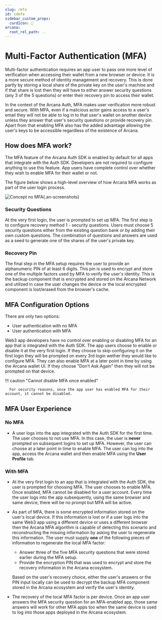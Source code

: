 ```yaml
---
slug: /mfa
id: idmfa
sidebar_custom_props:
  cardIcon: 💠
arcana:
  root_rel_path: ..
---
```


# Multi-Factor Authentication (MFA)

Multi-factor authentication requires an app user to pass one more level of verification when accessing their wallet from a new browser or device. It is a more secure method of identity management and recovery. This is done partly by storing a local share of the private key on the user's machine and if that share is lost then they will have to either answer security questions (any 3 of the 5 questions) or enter their recovery pin to access their wallet.

In the context of the Arcana Auth, MFA makes user verification more robust and secure. With MFA, even if a malicious actor gains access to a user's email they will not be able to log in to that user's wallet on another device unless they answer that user's security questions or provide recovery pin. Apart from that enabling MFA also has the added advantage allowing the user's keys to be accessible regardless of the existence of Arcana. 

## How does MFA work?

The MFA feature of the Arcana Auth SDK is enabled by default for all apps that integrate with the Auth SDK. Developers are not required to configure anything to use this feature. App users have complete control over whether they wish to enable MFA for their wallet or not.  

The figure below shows a high-level overview of how Arcana MFA works as part of the user login process.

![Concept no MFA](/img/concept_mfa.png){.an-screenshots}

### Security Questions

At the very first login, the user is prompted to set up MFA. The first step is to configure recovery method 1 - security questions. Users must choose 5 security questions either from the existing question bank or by adding their own custom questions. The combination of questions and answers are used as a seed to generate one of the shares of the user's private key. 


### Recovery Pin

The final step in the MFA setup requires the user to provide an alphanumeric PIN of at least 6 digits. This pin is used to encrypt and store one of the multiple factors used by MFA to verify the user's identity. This is the backup component that is encrypted and stored on the Arcana Network and utilized in case the user changes the device or the local encrypted component is lost/erased from the browser's cache.

## MFA Configuration Options

There are only two options:

* User authentication with no MFA
* User authentication with MFA

Web3 app developers have no control over enabling or disabling MFA for an app that is integrated with the Auth SDK. The app users choose to enable or disable it at the very first login. If they choose to skip configuring it on the first login they will be prompted on every 3rd login wether they would like to configure MFA. They can also enable MFA at a later point in time by using the Arcana wallet UI. If they choose "Don't Ask Again" then they will not be prompted on that device. 

!!! caution "Cannot disable MFA once enabled"

      For security reasons, once the app user has enabled MFA for their account, it cannot be disabled.

## MFA User Experience

### No MFA

* A user logs into the app integrated with the Auth SDK for the first time. The user chooses to not use MFA. In this case, the user is **never** prompted on subsequent logins to set up MFA.  However, the user can choose at a later point in time to enable MFA. The user can log into the app, access the Arcana wallet and then enable MFA using the **User Profile** tab.

### With MFA

* At the very first login to an app that is integrated with the Auth SDK, the user is prompted for choosing MFA. The user chooses to enable MFA. Once enabled, MFA cannot be disabled for a user account. Every time the user logs into the app subsequently, using the same browser and same device, there will be no prompt but MFA will be active.  

* As part of MFA, there is some encrypted information stored on the user's local device. If this information is lost or if a user logs into the same Web3 app using a different device or uses a different browser then the Arcana MFA algorithm is capable of detecting this scenario and reconstructing the missing information by asking the user to regenerate this information. The user must supply **one** of the following pieces of information to regenerate the local MFA factor:

    - Answer three of the five MFA security questions that were stored earlier during the MFA setup. 
    - Provide the encryption PIN that was used to encrypt and store the recovery information in the Arcana ecosystem.
  
    Based on the user's recovery choice, either the user's answers or the PIN input locally can be used to decrypt the backup MFA component stored in the Arcana ecosystem and verify the user's identity.

* The recovery of the local MFA factor is per device. Once an app user answers the MFA security question for an MFA-enabled app, those same answers will work for other MFA apps too when the same device is used to log into those apps deployed in the Arcana ecosystem.